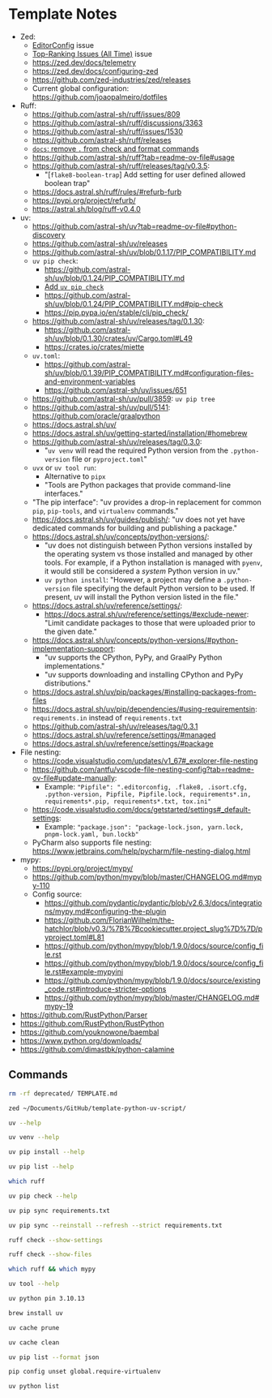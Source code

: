 # Template Notes

- Zed:
  - [EditorConfig](https://github.com/zed-industries/zed/issues/8534) issue
  - [Top-Ranking Issues (All Time)](https://github.com/zed-industries/zed/issues/5393) issue
  - https://zed.dev/docs/telemetry
  - https://zed.dev/docs/configuring-zed
  - https://github.com/zed-industries/zed/releases
  - Current global configuration: https://github.com/joaopalmeiro/dotfiles
- Ruff:
  - https://github.com/astral-sh/ruff/issues/809
  - https://github.com/astral-sh/ruff/discussions/3363
  - https://github.com/astral-sh/ruff/issues/1530
  - https://github.com/astral-sh/ruff/releases
  - [`docs`: remove `.` from check and format commands](https://github.com/astral-sh/ruff/pull/10217)
  - https://github.com/astral-sh/ruff?tab=readme-ov-file#usage
  - https://github.com/astral-sh/ruff/releases/tag/v0.3.5:
    - "[`flake8-boolean-trap`] Add setting for user defined allowed boolean trap"
  - https://docs.astral.sh/ruff/rules/#refurb-furb
  - https://pypi.org/project/refurb/
  - https://astral.sh/blog/ruff-v0.4.0
- uv:
  - https://github.com/astral-sh/uv?tab=readme-ov-file#python-discovery
  - https://github.com/astral-sh/uv/releases
  - https://github.com/astral-sh/uv/blob/0.1.17/PIP_COMPATIBILITY.md
  - `uv pip check`:
    - https://github.com/astral-sh/uv/blob/0.1.24/PIP_COMPATIBILITY.md
    - [Add `uv pip check`](https://github.com/astral-sh/uv/pull/2397)
    - https://github.com/astral-sh/uv/blob/0.1.24/PIP_COMPATIBILITY.md#pip-check
    - https://pip.pypa.io/en/stable/cli/pip_check/
  - https://github.com/astral-sh/uv/releases/tag/0.1.30:
    - https://github.com/astral-sh/uv/blob/0.1.30/crates/uv/Cargo.toml#L49
    - https://crates.io/crates/miette
  - `uv.toml`:
    - https://github.com/astral-sh/uv/blob/0.1.39/PIP_COMPATIBILITY.md#configuration-files-and-environment-variables
    - https://github.com/astral-sh/uv/issues/651
  - https://github.com/astral-sh/uv/pull/3859: `uv pip tree`
  - https://github.com/astral-sh/uv/pull/5141: https://github.com/oracle/graalpython
  - https://docs.astral.sh/uv/
  - https://docs.astral.sh/uv/getting-started/installation/#homebrew
  - https://github.com/astral-sh/uv/releases/tag/0.3.0:
    - "`uv venv` will read the required Python version from the `.python-version` file or `pyproject.toml`"
  - `uvx` or `uv tool run`:
    - Alternative to `pipx`
    - "Tools are Python packages that provide command-line interfaces."
  - "The pip interface": "uv provides a drop-in replacement for common `pip`, `pip-tools`, and `virtualenv` commands."
  - https://docs.astral.sh/uv/guides/publish/: "uv does not yet have dedicated commands for building and publishing a package."
  - https://docs.astral.sh/uv/concepts/python-versions/:
    - "uv does not distinguish between Python versions installed by the operating system vs those installed and managed by other tools. For example, if a Python installation is managed with `pyenv`, it would still be considered a _system_ Python version in uv."
    - `uv python install`: "However, a project may define a `.python-version` file specifying the default Python version to be used. If present, uv will install the Python version listed in the file."
  - https://docs.astral.sh/uv/reference/settings/:
    - https://docs.astral.sh/uv/reference/settings/#exclude-newer: "Limit candidate packages to those that were uploaded prior to the given date."
  - https://docs.astral.sh/uv/concepts/python-versions/#python-implementation-support:
    - "uv supports the CPython, PyPy, and GraalPy Python implementations."
    - "uv supports downloading and installing CPython and PyPy distributions."
  - https://docs.astral.sh/uv/pip/packages/#installing-packages-from-files
  - https://docs.astral.sh/uv/pip/dependencies/#using-requirementsin: `requirements.in` instead of `requirements.txt`
  - https://github.com/astral-sh/uv/releases/tag/0.3.1
  - https://docs.astral.sh/uv/reference/settings/#managed
  - https://docs.astral.sh/uv/reference/settings/#package
- File nesting:
  - https://code.visualstudio.com/updates/v1_67#_explorer-file-nesting
  - https://github.com/antfu/vscode-file-nesting-config?tab=readme-ov-file#update-manually:
    - Example: `"Pipfile": ".editorconfig, .flake8, .isort.cfg, .python-version, Pipfile, Pipfile.lock, requirements*.in, requirements*.pip, requirements*.txt, tox.ini"`
  - https://code.visualstudio.com/docs/getstarted/settings#_default-settings:
    - Example: `"package.json": "package-lock.json, yarn.lock, pnpm-lock.yaml, bun.lockb"`
  - PyCharm also supports file nesting: https://www.jetbrains.com/help/pycharm/file-nesting-dialog.html
- mypy:
  - https://pypi.org/project/mypy/
  - https://github.com/python/mypy/blob/master/CHANGELOG.md#mypy-110
  - Config source:
    - https://github.com/pydantic/pydantic/blob/v2.6.3/docs/integrations/mypy.md#configuring-the-plugin
    - https://github.com/FlorianWilhelm/the-hatchlor/blob/v0.3/%7B%7Bcookiecutter.project_slug%7D%7D/pyproject.toml#L81
    - https://github.com/python/mypy/blob/1.9.0/docs/source/config_file.rst
    - https://github.com/python/mypy/blob/1.9.0/docs/source/config_file.rst#example-mypyini
    - https://github.com/python/mypy/blob/1.9.0/docs/source/existing_code.rst#introduce-stricter-options
    - https://github.com/python/mypy/blob/master/CHANGELOG.md#mypy-19
- https://github.com/RustPython/Parser
- https://github.com/RustPython/RustPython
- https://github.com/youknowone/baembal
- https://www.python.org/downloads/
- https://github.com/dimastbk/python-calamine

## Commands

```bash
rm -rf deprecated/ TEMPLATE.md
```

```bash
zed ~/Documents/GitHub/template-python-uv-script/
```

```bash
uv --help
```

```bash
uv venv --help
```

```bash
uv pip install --help
```

```bash
uv pip list --help
```

```bash
which ruff
```

```bash
uv pip check --help
```

```bash
uv pip sync requirements.txt
```

```bash
uv pip sync --reinstall --refresh --strict requirements.txt
```

```bash
ruff check --show-settings
```

```bash
ruff check --show-files
```

```bash
which ruff && which mypy
```

```bash
uv tool --help
```

```bash
uv python pin 3.10.13
```

```bash
brew install uv
```

```bash
uv cache prune
```

```bash
uv cache clean
```

```bash
uv pip list --format json
```

```bash
pip config unset global.require-virtualenv
```

```bash
uv python list
```
